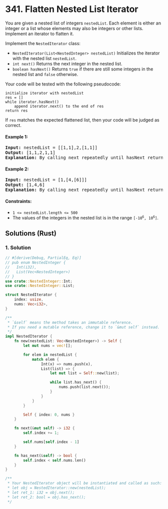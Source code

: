 # 341. Flatten Nested List Iterator
You are given a nested list of integers `nestedList`. Each element is either an integer or a list whose elements may also be integers or other lists. Implement an iterator to flatten it.

Implement the `NestedIterator` class:

* `NestedIterator(List<NestedInteger> nestedList)` Initializes the iterator with the nested list `nestedList`.
* `int next()` Returns the next integer in the nested list.
* `boolean hasNext()` Returns `true` if there are still some integers in the nested list and `false` otherwise.

Your code will be tested with the following pseudocode:

```
initialize iterator with nestedList
res = []
while iterator.hasNext()
    append iterator.next() to the end of res
return res
```

If `res` matches the expected flattened list, then your code will be judged as correct.

#### Example 1:
<pre>
<strong>Input:</strong> nestedList = [[1,1],2,[1,1]]
<strong>Output:</strong> [1,1,2,1,1]
<strong>Explanation:</strong> By calling next repeatedly until hasNext returns false, the order of elements returned by next should be: [1,1,2,1,1].
</pre>

#### Example 2:
<pre>
<strong>Input:</strong> nestedList = [1,[4,[6]]]
<strong>Output:</strong> [1,4,6]
<strong>Explanation:</strong> By calling next repeatedly until hasNext returns false, the order of elements returned by next should be: [1,4,6].
</pre>

#### Constraints:
* `1 <= nestedList.length <= 500`
* The values of the integers in the nested list is in the range <code>[-10<sup>6</sup>, 10<sup>6</sup>]</code>.

## Solutions (Rust)

### 1. Solution
```Rust
// #[derive(Debug, PartialEq, Eq)]
// pub enum NestedInteger {
//   Int(i32),
//   List(Vec<NestedInteger>)
// }
use crate::NestedInteger::Int;
use crate::NestedInteger::List;

struct NestedIterator {
    index: usize,
    nums: Vec<i32>,
}

/**
 * `&self` means the method takes an immutable reference.
 * If you need a mutable reference, change it to `&mut self` instead.
 */
impl NestedIterator {
    fn new(nestedList: Vec<NestedInteger>) -> Self {
        let mut nums = vec![];

        for elem in nestedList {
            match elem {
                Int(x) => nums.push(x),
                List(list) => {
                    let mut list = Self::new(list);

                    while list.has_next() {
                        nums.push(list.next());
                    }
                }
            }
        }

        Self { index: 0, nums }
    }

    fn next(&mut self) -> i32 {
        self.index += 1;

        self.nums[self.index - 1]
    }

    fn has_next(&self) -> bool {
        self.index < self.nums.len()
    }
}

/**
 * Your NestedIterator object will be instantiated and called as such:
 * let obj = NestedIterator::new(nestedList);
 * let ret_1: i32 = obj.next();
 * let ret_2: bool = obj.has_next();
 */
```
